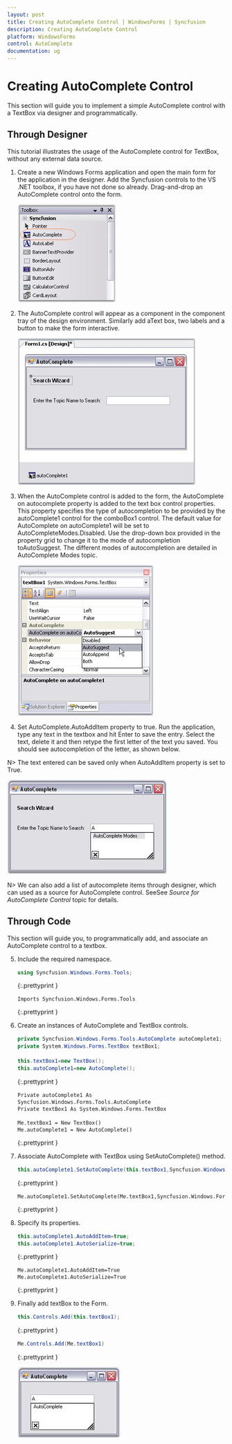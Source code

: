 ```yaml
---
layout: post
title: Creating AutoComplete Control | WindowsForms | Syncfusion
description: Creating AutoComplete Control
platform: WindowsForms
control: AutoComplete
documentation: ug
---
```



# Creating AutoComplete Control

This section will guide you to implement a simple AutoComplete control with a TextBox via designer and programmatically.

## Through Designer

This tutorial illustrates the usage of the AutoComplete control for TextBox, without any external data source. 

1. Create a new Windows Forms application and open the main form for the application in the designer. Add the Syncfusion controls to the VS .NET toolbox, if you have not done so already. Drag-and-drop an AutoComplete control onto the form.

   ![](AutoComplete-Controls-Images/Overview_img6.jpeg)



2. The AutoComplete control will appear as a component in the component tray of the design environment. Similarly add aText box, two labels and a button to make the form interactive. 

   ![](AutoComplete-Controls-Images/Overview_img7.jpeg)



3. When the AutoComplete control is added to the form, the AutoComplete on autocomplete property is added to the text box control properties. This property specifies the type of autocompletion to be provided by the autoComplete1 control for the comboBox1 control. The default value for AutoComplete on autoComplete1 will be set to AutoCompleteModes.Disabled. Use the drop-down box provided in the property grid to change it to the mode of autocompletion toAutoSuggest. The different modes of autocompletion are detailed in AutoComplete Modes topic. 

   ![](AutoComplete-Controls-Images/Overview_img8.jpeg)



4. Set AutoComplete.AutoAddItem property to true. Run the application, type any text in the textbox and hit Enter to save the entry. Select the text, delete it and then retype the first letter of the text you saved. You should see autocompletion of the letter, as shown below.

N> The text entered can be saved only when AutoAddItem property is set to True.

  ![](AutoComplete-Controls-Images/Overview_img10.jpeg)



N> We can also add a list of autocomplete items through designer, which can used as a source for AutoComplete control. SeeSee _Source for AutoComplete Control_ topic for details.



## Through Code

 This section will guide you, to programmatically add, and associate an AutoComplete control to a textbox.

5. Include the required namespace.

   ~~~ cs
   using Syncfusion.Windows.Forms.Tools;
   ~~~
   {:.prettyprint }

   ~~~ vbnet
   Imports Syncfusion.Windows.Forms.Tools
   ~~~
   {:.prettyprint }

6. Create an instances of AutoComplete and TextBox controls.

   ~~~ cs
   private Syncfusion.Windows.Forms.Tools.AutoComplete autoComplete1;
   private System.Windows.Forms.TextBox textBox1;
   
   this.textBox1=new TextBox();
   this.autoComplete1=new AutoComplete();
   ~~~
   {:.prettyprint }

   ~~~ vbnet
   Private autoComplete1 As Syncfusion.Windows.Forms.Tools.AutoComplete
   Private textBox1 As System.Windows.Forms.TextBox

   Me.textBox1 = New TextBox()
   Me.autoComplete1 = New AutoComplete()
   ~~~
   {:.prettyprint }

7. Associate AutoComplete with TextBox using SetAutoComplete() method.

   ~~~ cs
   this.autoComplete1.SetAutoComplete(this.textBox1,Syncfusion.Windows.Forms.Tools.AutoCompleteModes.AutoSuggest);
   ~~~
   {:.prettyprint }

   ~~~ vbnet
   Me.autoComplete1.SetAutoComplete(Me.textBox1,Syncfusion.Windows.Forms.Tools.AutoCompleteModes.AutoSuggest)
   ~~~
   {:.prettyprint }

8. Specify its properties.

   ~~~ cs
   this.autoComplete1.AutoAddItem=true;
   this.autoComplete1.AutoSerialize=true;
   ~~~
   {:.prettyprint }

   ~~~ vbnet
   Me.autoComplete1.AutoAddItem=True
   Me.autoComplete1.AutoSerialize=True
   ~~~
   {:.prettyprint }

9. Finally add textBox to the Form.

   ~~~ cs
   this.Controls.Add(this.textBox1);
   ~~~
   {:.prettyprint }

   ~~~ cs
   Me.Controls.Add(Me.textBox1)
   ~~~
   {:.prettyprint }

   ![](AutoComplete-Controls-Images/Overview_img12.jpeg)
